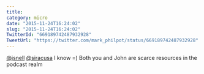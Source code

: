 ```yaml
---
title: 
category: micro
date: "2015-11-24T16:24:02"
slug: "2015-11-24T16:24:02"
TwitterId: "669189742487932928"
TweetUrl: "https://twitter.com/mark_philpot/status/669189742487932928"
---
```


[@jsnell](https://twitter.com/jsnell) [@siracusa](https://twitter.com/siracusa)
I know =) Both you and John are scarce resources in the podcast realm
